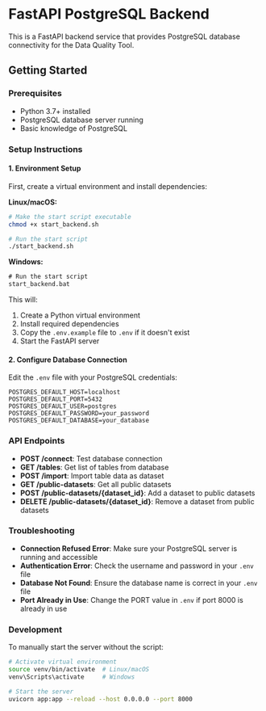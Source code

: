 
# FastAPI PostgreSQL Backend

This is a FastAPI backend service that provides PostgreSQL database connectivity for the Data Quality Tool.

## Getting Started

### Prerequisites

- Python 3.7+ installed
- PostgreSQL database server running
- Basic knowledge of PostgreSQL

### Setup Instructions

#### 1. Environment Setup

First, create a virtual environment and install dependencies:

**Linux/macOS:**
```bash
# Make the start script executable
chmod +x start_backend.sh

# Run the start script
./start_backend.sh
```

**Windows:**
```cmd
# Run the start script
start_backend.bat
```

This will:
1. Create a Python virtual environment
2. Install required dependencies
3. Copy the `.env.example` file to `.env` if it doesn't exist
4. Start the FastAPI server

#### 2. Configure Database Connection

Edit the `.env` file with your PostgreSQL credentials:

```
POSTGRES_DEFAULT_HOST=localhost
POSTGRES_DEFAULT_PORT=5432
POSTGRES_DEFAULT_USER=postgres
POSTGRES_DEFAULT_PASSWORD=your_password
POSTGRES_DEFAULT_DATABASE=your_database
```

### API Endpoints

- **POST /connect**: Test database connection
- **GET /tables**: Get list of tables from database
- **POST /import**: Import table data as dataset
- **GET /public-datasets**: Get all public datasets
- **POST /public-datasets/{dataset_id}**: Add a dataset to public datasets
- **DELETE /public-datasets/{dataset_id}**: Remove a dataset from public datasets

### Troubleshooting

- **Connection Refused Error**: Make sure your PostgreSQL server is running and accessible
- **Authentication Error**: Check the username and password in your `.env` file
- **Database Not Found**: Ensure the database name is correct in your `.env` file
- **Port Already in Use**: Change the PORT value in `.env` if port 8000 is already in use

### Development

To manually start the server without the script:

```bash
# Activate virtual environment
source venv/bin/activate  # Linux/macOS
venv\Scripts\activate     # Windows

# Start the server
uvicorn app:app --reload --host 0.0.0.0 --port 8000
```
